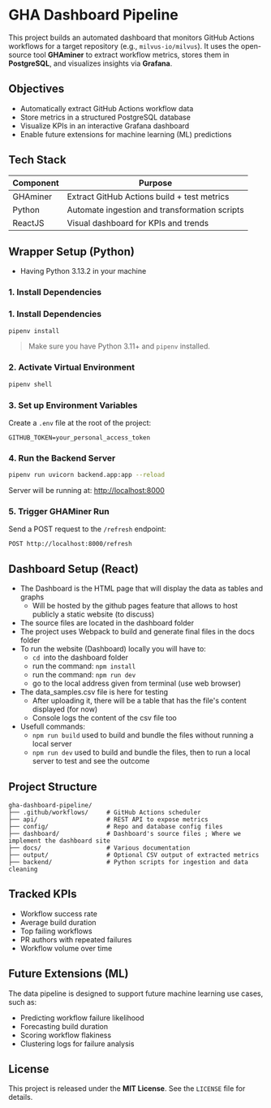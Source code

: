 # GHA Dashboard Pipeline

This project builds an automated dashboard that monitors GitHub Actions workflows for a target repository (e.g., `milvus-io/milvus`). It uses the open-source tool **GHAminer** to extract workflow metrics, stores them in **PostgreSQL**, and visualizes insights via **Grafana**.

## Objectives

- Automatically extract GitHub Actions workflow data
- Store metrics in a structured PostgreSQL database
- Visualize KPIs in an interactive Grafana dashboard
- Enable future extensions for machine learning (ML) predictions

## Tech Stack

| Component      | Purpose                                        |
|----------------|------------------------------------------------|
| GHAminer       | Extract GitHub Actions build + test metrics    |
| Python         | Automate ingestion and transformation scripts  |
| ReactJS        | Visual dashboard for KPIs and trends           |

## Wrapper Setup (Python)

- Having Python 3.13.2 in your machine
### 1. Install Dependencies
### 1. Install Dependencies

```bash
pipenv install
```

> Make sure you have Python 3.11+ and `pipenv` installed.

### 2. Activate Virtual Environment

```bash
pipenv shell
```

### 3. Set up Environment Variables

Create a `.env` file at the root of the project:

```env
GITHUB_TOKEN=your_personal_access_token
```

### 4. Run the Backend Server

```bash
pipenv run uvicorn backend.app:app --reload
```

Server will be running at: [http://localhost:8000](http://localhost:8000)

### 5. Trigger GHAMiner Run

Send a POST request to the `/refresh` endpoint:

```http
POST http://localhost:8000/refresh
```

## Dashboard Setup (React)

- The Dashboard is the HTML page that will display the data as tables and graphs
    - Will be hosted by the github pages feature that allows to host publicly a static website (to discuss)
- The source files are located in the dashboard folder
- The project uses Webpack to build and generate final files in the docs folder
- To run the website (Dashboard) locally you will have to:
    - `cd `into the dashboard folder
    - run the command: `npm install`
    - run the command: `npm run dev`
    - go to the local address given from terminal (use web browser)
- The data_samples.csv file is here for testing
    - After uploading it, there will be a table that has the file's content displayed (for now)
    - Console logs the content of the csv file too
- Usefull commands:
    - `npm run build` used to build and bundle the files without running a local server 
    - `npm run dev` used to build and bundle the files, then to run a local server to test and see the outcome


## Project Structure

```text
gha-dashboard-pipeline/
├── .github/workflows/     # GitHub Actions scheduler
├── api/                   # REST API to expose metrics
├── config/                # Repo and database config files
├── dashboard/             # Dashboard's source files ; Where we implement the dashboard site
├── docs/                  # Various documentation
├── output/                # Optional CSV output of extracted metrics
├── backend/               # Python scripts for ingestion and data cleaning
```

## Tracked KPIs

- Workflow success rate
- Average build duration
- Top failing workflows
- PR authors with repeated failures
- Workflow volume over time

## Future Extensions (ML)

The data pipeline is designed to support future machine learning use cases, such as:
- Predicting workflow failure likelihood
- Forecasting build duration
- Scoring workflow flakiness
- Clustering logs for failure analysis


## License

This project is released under the **MIT License**. See the `LICENSE` file for details.
